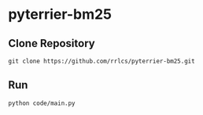 # pyterrier-bm25


## Clone Repository
```git clone https://github.com/rrlcs/pyterrier-bm25.git```

## Run
```python code/main.py```
